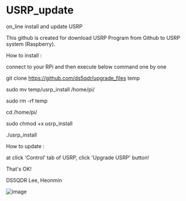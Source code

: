 # USRP_update
on_line install and update USRP 

This github is created for download USRP Program from Github to USRP system (Raspberry).

How to install :

connect to your RPi and then execute below command one by one

  git clone https://github.com/ds5qdr/upgrade_files temp
  
  sudo mv temp/usrp_install /home/pi/
  
  sudo rm -rf temp
  
  cd /home/pi/
  
  sudo chmod +x usrp_install
  
  ./usrp_install
  
  
  

How to update :

  at click 'Control' tab of USRP, click 'Upgrade USRP' button!

That's OK!

DS5QDR Lee, Heonmin

![image](https://user-images.githubusercontent.com/64110724/117846280-4075f480-b2bc-11eb-9779-f75359d5cf1e.png)
